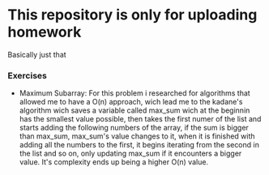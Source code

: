# This repository is only for uploading homework

Basically just that

### Exercises
 - Maximum Subarray:
    For this problem i researched for algorithms that allowed me to have a O(n) approach, wich lead me to the kadane's algorithm wich saves a variable called max_sum wich at the beginnin has the smallest value possible, then takes the first numer of the list and starts adding the following numbers of the array, if the sum is bigger than max_sum, max_sum's value changes to it, when it is finished with adding all the numbers to the first, it begins iterating from the second in the list and so on, only updating max_sum if it encounters a bigger value. It's complexity ends up being a higher O(n) value.
    